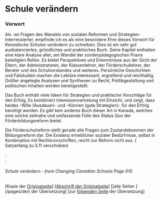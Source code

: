 # Schule verändern
### Vorwort
Als -an Fragen des Wandels von sozialen Reformen und Strategien- Interressierter,
empfinde ich es als eine besondere Ehre dieses Vorwort für *Kanadische Schulen verändern* zu schreiben.
Dies ist ein sehr gut ausbalanciertes, gründliches und praktisches Buch.
Seine Kapitel enthalten eine klare Analyse aller, am Wandel
der sonderpädagogischen Praxis beteiligten Rollen.
Es bietet Perspektiven und Erkenntnisse aus der Sicht der Eltern,
der Administratoren, der Klassenlehrer, der Förderschullehrer,
der Berater und des Schulvorstandes und weiteres.
Persönliche Geschichten und Fallstudien machen die Lektüre interessant,
ergreifend und reichhaltig. Größer angelegte Analysen und Synthesen zu
Recht, Politikgestaltung und politischen Inhalten werden bereitgestellt.

Das Buch enthält viele Ideen für Strategien und praktische
Vorschläge für den Erfolg. Es kombiniert Interessenvertretung mit Einsicht,
und zeigt, dass beides -Wille (Ausdauer)- und -Können (gute
Strategien)- für den Erfolg benötigt werden. Es gibt kein anderes Buch dieser
Art in Kanada, welches eine solche zeitnahe und umfassende Fülle des
Status Quo der Förderbildungsreform bietet.

Die Förderschulreform stellt gerade alle Fragen
zum Zustandekommen der Bildungsreform dar. 
Die Existenz erheblicher sozialer Bedürfnisse, selbst in Kombination mit
Rechtsvorschriften, reicht zur Reform nicht aus. ( Satzanfang zu S.11 verschoben)

.  
.  

###### Schule verändern - from Changing Canadian Schools Page 010

[Kopie der [Originalseite](/copies-from-original/CCS010.png)]
[[Abschrift der Originalseite](/en/Changing_Canadian_Schools-010)]
[[alle Seiten ] (/pages/de/) der Übersetzung]
[zur [folgenden Seite](Changing_Canadian_Schools-de-011) der Übersetzung]
